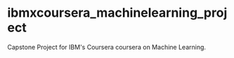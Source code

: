 # ibmxcoursera_machinelearning_project
Capstone Project for IBM's Coursera coursera on Machine Learning. 
